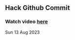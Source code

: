 
 ## Hack Github Commit 
 ### Watch video <a href="https://www.youtube.com">here</a> 
 Sun 13 Aug 2023 
